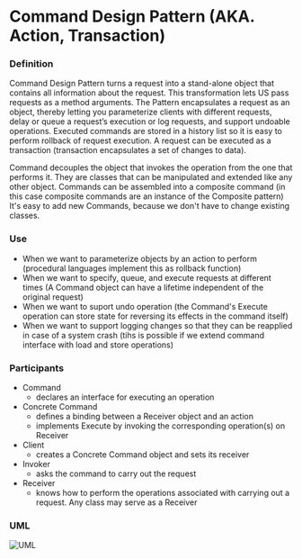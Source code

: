 # Command Design Pattern (AKA. Action, Transaction)

### Definition

Command Design Pattern turns a request into a stand-alone object that contains all information about the request.
This transformation lets US pass requests as a method arguments.
The Pattern encapsulates a request as an object, thereby letting you parameterize clients with different requests, delay or queue a request’s execution or log requests, and support undoable operations.
Executed commands are stored in a history list so it is easy to perform rollback of request execution. 
A request can be executed as a transaction (transaction encapsulates a set of changes to data).

Command decouples the object that invokes the operation from the one that performs it.
They are classes that can be manipulated and extended like any other object.
Commands can be assembled into a composite command (in this case composite commands are an instance of the Composite pattern)
It's easy to add new Commands, because we don't have to change existing classes.

### Use

- When we want to parameterize objects by an action to perform (procedural languages implement this as rollback function)
- When we want to specify, queue, and execute requests at different times (A Command object can have a lifetime independent of the original request)
- When we want to suport undo operation (the Command's Execute operation can store state for reversing its effects in the command itself)
- When we want to support logging changes so that they can be reapplied in case of a system crash (tihs is possible if we extend command interface with load and store operations)


### Participants

- Command
  - declares an interface for executing an operation
- Concrete Command
  - defines a binding between a Receiver object and an action
  - implements Execute by invoking the corresponding operation(s) on Receiver
- Client
  - creates a Concrete Command object and sets its receiver
- Invoker
  - asks the command to carry out the request
- Receiver
  - knows how to perform the operations associated with carrying out a request. Any class may serve as a Receiver


### UML

![UML](https://user-images.githubusercontent.com/45321513/196161922-6ecdcee8-76ac-43da-a9ec-803d80011db6.jpeg)
